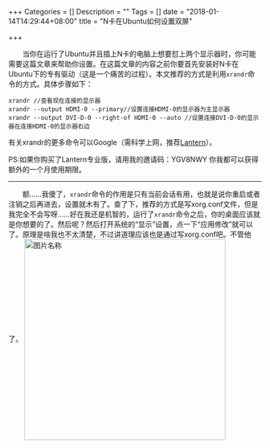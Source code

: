 +++
Categories = []
Description = ""
Tags = []
date = "2018-01-14T14:29:44+08:00"
title = "N卡在Ubuntu如何设置双屏"

+++

&emsp;&emsp;当你在运行了Ubuntu并且插上N卡的电脑上想要怼上两个显示器时，你可能需要这篇文章来帮助你设置。在这篇文章的内容之前你要首先安装好N卡在Ubuntu下的专有驱动（这是一个痛苦的过程）。本文推荐的方式是利用```xrandr```命令的方式。具体步骤如下：
```
xrandr //查看现在连接的显示器 
xrandr --output HDMI-0 --primary//设置连接HDMI-0的显示器为主显示器 
xrandr --output DVI-D-0 --right-of HDMI-0 --auto //设置连接DVI-D-0的显示器在连接HDMI-0的显示器右边
```
有关xrandr的更多命令可以Google（需科学上网，推荐[Lantern](https://github.com/getlantern/forum)）。

PS:如果你购买了Lantern专业版，请用我的邀请码：YGV8NWY 你我都可以获得额外的一个月使用期限。

___ ___ ___

&emsp;&emsp;额……我傻了，```xrandr```命令的作用是只有当前会话有用，也就是说你重启或者注销之后再进去，设置就木有了。查了下，推荐的方式是写xorg.conf文件，但是我完全不会写呀……好在我还是机智的，运行了```xrandr```命令之后，你的桌面应该就是你想要的了。然后呢？然后打开系统的“显示”设置，点一下“应用修改”就可以了。原理是啥我也不太清楚，不过讲道理应该也是通过写xorg.conf吧。不管他了。
<img src="http://www.drifter.fun/post/images/N.png" width = "" height = "400" alt="图片名称" align=center />
